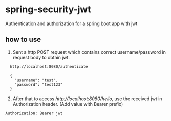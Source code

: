# spring-security-jwt
Authentication and authorization for a spring boot app with jwt

## how to use
1. Sent a http POST request which contains correct username/password in request body to obtain jwt.
```
  http://localhost:8080/authenticate
  
  {
    "username": "test",
    "password": "test123"
  }
```
2. After that to access *http://localhost:8080/hello*, use the received jwt in Authorization header.
   (Add value with Bearer prefix)
```
Authorization: Bearer jwt
```
